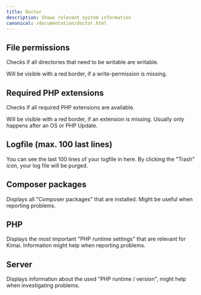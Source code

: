 ```yaml
---
title: Doctor
description: Shows relevant system information
canonical: /documentation/doctor.html
---
```


## File permissions

Checks if all directories that need to be writable are writable.

Will be visible with a red border, if a write-permission is missing.

## Required PHP extensions

Checks if all required PHP extensions are available.

Will be visible with a red border, if an extension is missing.
Usually only happens after an OS or PHP Update.

## Logfile (max. 100 last lines)

You can see the last 100 lines of your logfile in here. By clicking the "Trash" icon, your log file will be purged.

## Composer packages

Displays all "Composer packages" that are installed. Might be useful when reporting problems. 

## PHP

Displays the most important "PHP runtime settings" that are relevant for Kimai. Information might help when reporting problems.

## Server

Displays information about the used "PHP runtime / version", might help when investigating problems.
